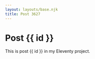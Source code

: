 ```yaml
---
layout: layouts/base.njk
title: Post 3627
---
```


# Post {{ id }}

This is post {{ id }} in my Eleventy project.

